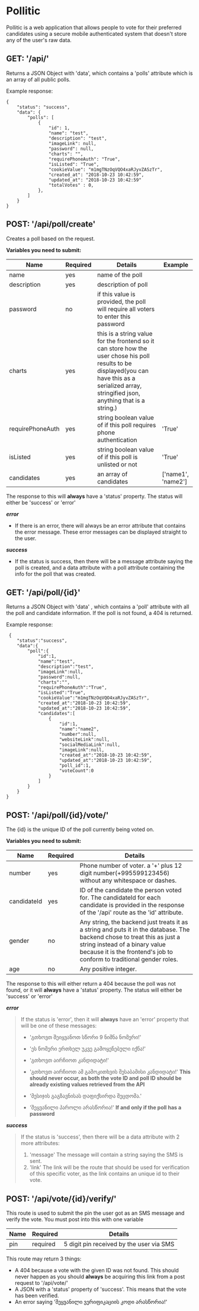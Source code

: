 

# Pollitic

Pollitic is a web application that allows people to vote for their preferred candidates using a secure mobile authenticated system that doesn't store any of the user's raw data.

## GET: '/api/'
Returns a JSON Object with 'data', which contains a 'polls' attribute which is an array of all public polls.

Example response:

    {
        "status": "success",
        "data": {
            "polls": [
                {
                    "id": 1,
                    "name": "test",
                    "description": "test",
                    "imageLink": null,
                    "password": null,
                    "charts": "",
                    "requirePhoneAuth": "True",
                    "isListed": "True",
                    "cookieValue": "m1mgTNzOqVQO4xaRJyvZASzTr",
                    "created_at": "2018-10-23 10:42:59",
                    "updated_at": "2018-10-23 10:42:59"
                    "totalVotes" : 0,
                },
            ]
        }
    }


## POST: '/api/poll/create'

Creates a poll based on the request.

**Variables you need to submit:**

| Name | Required | Details | Example |
|--|--|--|--|
| name | yes | name of the poll |  |
| description | yes | description of poll |  |
| password | no | if this value is provided, the poll will require all voters to enter this password |  |
| charts | yes | this is a string value for the frontend so it can store how the user chose his poll results to be displayed(you can have this as a serialized array, stringified json, anything that is a string.) |  |
| requirePhoneAuth | yes | string boolean value of if this poll requires phone authentication | 'True' |
| isListed | yes | string boolean value of if this poll is unlisted or not | 'True' |
| candidates | yes | an array of candidates | ['name1', 'name2'] |

The response to this will __always__ have a 'status' property. The status will either be 'success' or 'error'

***error***

- If there is an error, there will always be an error attribute that contains the error message. These error messages can be displayed straight to the user.

***success***

 - If the status is success, then there will be a message attribute saying the poll is created, and a data attribute with a poll attribute containing the info for the poll that was created.

## GET: '/api/poll/{id}'
Returns a JSON Object with 'data' , which contains a 'poll' attribute with all the poll and candidate information. If the poll is not found, a 404 is returned.

Example response: 

     {
        "status":"success",
        "data":{
            "poll":{
                "id":1,
                "name":"test",
                "description":"test",
                "imageLink":null,
                "password":null,
                "charts":"",
                "requirePhoneAuth":"True",
                "isListed":"True",
                "cookieValue":"m1mgTNzOqVQO4xaRJyvZASzTr",
                "created_at":"2018-10-23 10:42:59",
                "updated_at":"2018-10-23 10:42:59",
                "candidates":[
                    {
                        "id":1,
                        "name":"name2",
                        "number":null,
                        "websiteLink":null,
                        "socialMediaLink":null,
                        "imageLink":null,
                        "created_at":"2018-10-23 10:42:59",
                        "updated_at":"2018-10-23 10:42:59",
                        "poll_id":1,
                        "voteCount":0
                    }
                ]
            }
        }
    }




## POST: '/api/poll/{id}/vote/'

The {id} is the unique ID of the poll currently being voted on.

**Variables you need to submit:**

| Name | Required | Details |
|--|--|--|
| number | yes| Phone number of voter. a '+' plus 12 digit number(+995599123456) without any whitespace or dashes. |
| candidateId | yes| ID of the candidate the person voted for. The candidateId for each candidate is provided in the response of the '/api' route as the 'id' attribute. |
| gender | no| Any string, the backend just treats it as a string and puts it in the database. The backend chose to treat this as just a string instead of a binary value because it is the frontend's job to conform to traditional gender roles. |
| age | no| Any positive integer.  |

The response to this will either return a 404 because the poll was not found, or it will __always__ have a 'status' property. The status will either be 'success' or 'error'

***error***

> If the status is 'error', then it will __always__ have an 'error'
> property that will be one of these messages:
> 
>  - 'გთხოვთ შეიყვანოთ სწორი 9 ნიშნა ნომერი!'
>  
>  - 'ეს ნომერი ერთხელ უკვე გამოყენებული იქნა!'
>  
>  - 'გთხოვთ აირჩიოთ კანდიდატი!'
>  
>  - 'გთხოვთ აირჩიოთ ამ გამოკითხვის შესაბამისი კანდიდატი!' **This should never occur, as both the vote ID and poll ID should be already
> existing values retrieved from the API**
>  
>  - 'მესიჯის გაგზავნისას დაფიქსირდა შეცდომა.'
>  - 'შეყვანილი პაროლი არასწორია!' **If and only if the poll has a password**

***success***

> If the status is 'success', then there will be a data attribute with 2
> more attributes: 
> 
>  1. 'message' 		 The message will contain a string saying the SMS is sent.
>  2. 'link' 		 The link will be the route that should be used for verification of this specific voter, as the link contains an unique id
> to their vote.


## POST: '/api/vote/{id}/verify/'


 This route is used to submit the pin the user got as an SMS message and verify the vote.
 You must post into this with one variable

| Name | Required | Details |
|--|--|--|
| pin| required | 5 digit pin received by the user via SMS |

This route may return 3 things:

 - A 404 because a vote with the given ID was not found. This should never happen as you should __always__ be acquiring this link from a post request to '/api/vote/'
 - A JSON with a 'status' property of 'success'. This means that the vote has been verified.
 - An error saying 'შეყვანილი ვერიფიკაციის კოდი არასწორია!'

